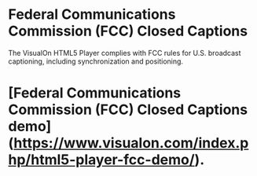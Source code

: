 # Federal Communications Commission (FCC) Closed Captions
The VisualOn HTML5 Player complies with FCC rules for U.S. broadcast captioning, including synchronization and positioning.



# [Federal Communications Commission (FCC) Closed Captions demo] (https://www.visualon.com/index.php/html5-player-fcc-demo/).
